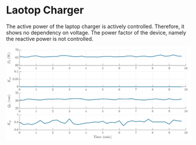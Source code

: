 # Laotop Charger
The active power of the laptop charger is actively controlled. Therefore, it shows no dependency on voltage. The power factor of the device, namely the reactive power is not controlled. 

![LaptopCharger](../z_Sensitivity_img/LaptopCharger.svg)
